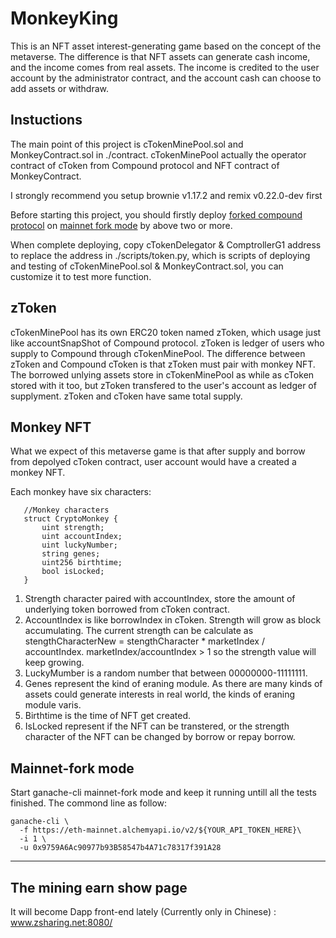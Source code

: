 # MonkeyKing

This is an NFT asset interest-generating game based on the concept of the metaverse. The difference is that NFT assets can generate cash income, and the income comes from real assets. The income is credited to the user account by the administrator contract, and the account cash can choose to add assets or withdraw.


## Instuctions

The main point of this project is cTokenMinePool.sol and MonkeyContract.sol in ./contract. cTokenMinePool actually the operator contract of cToken from Compound protocol and NFT contract of MonkeyContract. 

I strongly recommend you setup brownie v1.17.2 and remix v0.22.0-dev first 

Before starting this project, you should firstly deploy [forked compound protocol](https://github.com/loophe/compoundForked) on [mainnet fork mode](https://github.com/loophe/cTokenMinePool#mainnet-fork-mode) by above two or more. 

When complete deploying, copy cTokenDelegator & ComptrollerG1 address to replace the address in ./scripts/token.py, which is scripts of deploying and testing of cTokenMinePool.sol & MonkeyContract.sol, you can customize it to test more function.

## zToken

cTokenMinePool has its own ERC20 token named zToken, which usage just like accountSnapShot of Compound protocol. zToken is ledger of users who supply to Compound through cTokenMinePool. The difference between zToken and Compound cToken is that zToken must pair with monkey NFT. The borrowed unlying assets store in cTokenMinePool as while as cToken stored with it too, but zToken transfered to the user's account as ledger of supplyment. zToken and cToken have same total supply.

## Monkey NFT

What we expect of this metaverse game is that after supply and borrow from depolyed cToken contract, user account would have a created a monkey NFT. 

Each monkey have six characters:
 ```````````   
    //Monkey characters
    struct CryptoMonkey {        
        uint strength;
        uint accountIndex;
        uint luckyNumber;
        string genes;
        uint256 birthtime;
        bool isLocked;
    } 
````````````
1. Strength character paired with accountIndex, store the amount of underlying token borrowed from cToken contract.
2. AccountIndex is like borrowIndex in cToken. Strength will grow  as block accumulating. The current strength can be calculate as stengthCharacterNew = stengthCharacter * marketIndex / accountIndex. marketIndex/accountIndex > 1 so the strength value will keep growing.
3. LuckyMumber is a random number that between 00000000-11111111.
4. Genes represent the kind of eraning module. As there are many kinds of assets could generate interests in real world, the kinds of eraning module varis.
5. Birthtime is the time of NFT get created.
6. IsLocked represent if the NFT can be transtered, or the strength character of the NFT can be changed by borrow or repay borrow.

## Mainnet-fork mode

Start ganache-cli mainnet-fork mode and keep it running untill all the tests finished. The commond line as follow:
```````````
ganache-cli \
  -f https://eth-mainnet.alchemyapi.io/v2/${YOUR_API_TOKEN_HERE}\
  -i 1 \
  -u 0x9759A6Ac90977b93B58547b4A71c78317f391A28
`````````````````````


***********************************************************

## The mining earn show page 

It will become Dapp front-end lately (Currently only in Chinese) : www.zsharing.net:8080/